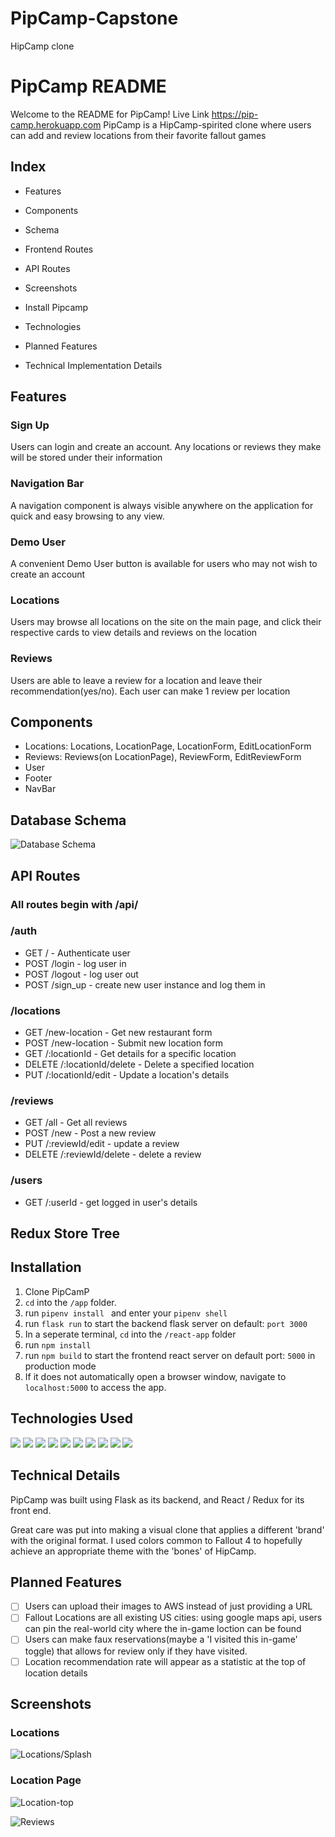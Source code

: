 # PipCamp-Capstone
HipCamp clone


# PipCamp README
Welcome to the README for PipCamp!
Live Link https://pip-camp.herokuapp.com
PipCamp is a HipCamp-spirited clone where users can add and review locations from their favorite fallout games

## Index
- Features
- Components
- Schema
- Frontend Routes
- API Routes

- Screenshots
- Install Pipcamp
- Technologies
- Planned Features
- Technical Implementation Details

## Features
### Sign Up
Users can login and create an account. Any locations or reviews they make will be stored under their information
### Navigation Bar
A navigation component is always visible anywhere on the application for quick and easy browsing to any view.
### Demo User
A convenient Demo User button is available for users who may not wish to create an account
### Locations
Users may browse all locations on the site on the main page, and click their respective cards to view details and reviews on the location
### Reviews
Users are able to leave a review for a location and leave their recommendation(yes/no). Each user can make 1 review per location


## Components

- Locations: Locations, LocationPage, LocationForm, EditLocationForm
- Reviews: Reviews(on LocationPage), ReviewForm, EditReviewForm
- User 
- Footer
- NavBar


## Database Schema
![Database Schema](https://user-images.githubusercontent.com/51832487/184188904-1b86da5e-55c2-4a5b-a595-d33099eb3156.png)


## API Routes
### All routes begin with /api/
### __/auth__
- GET / - Authenticate user
- POST /login - log user in
- POST /logout - log user out
- POST /sign_up - create new user instance and log them in

### __/locations__
- GET /new-location - Get new restaurant form
- POST /new-location - Submit new location form
- GET /:locationId - Get details for a specific location
- DELETE /:locationId/delete - Delete a specified location
- PUT /:locationId/edit - Update a location's details

### /reviews
- GET /all - Get all reviews
- POST /new - Post a new review
- PUT /:reviewId/edit - update a review
- DELETE /:reviewId/delete - delete a review
### /users
- GET /:userId - get logged in user's details
## Redux Store Tree


## Installation
1. Clone PipCamP
2. ```cd``` into the ```/app``` folder.
3. run ```pipenv install ``` and enter your ```pipenv shell```
4. run ```flask run``` to start the backend flask server on default: `port 3000`
5. In a seperate terminal, ```cd``` into the ```/react-app``` folder
6. run ```npm install ```
7. run ```npm build``` to start the frontend react server on default port: `5000` in production mode
8. If it does not automatically open a browser window, navigate to ```localhost:5000``` to access the app.
  ## Technologies Used
  ![](https://img.shields.io/badge/-HTML-5555ff?style=flat-square&logo=html5&logoColor=FFFFFF) ![](https://img.shields.io/badge/-CSS-5555ff?style=flat-square&logo=css3&logoColor=FFFFFF) ![](https://img.shields.io/badge/-JS-5555ff?style=flat-square&logo=javascript&logoColor=FFFFFF)  ![](https://img.shields.io/badge/-Python-5555ff?style=flat-square&logo=python&logoColor=ffffff)  ![](https://img.shields.io/badge/-React-5555ff?style=flat-square&logo=react&logoColor=FFFFFF) ![](https://img.shields.io/badge/-VScode-5555ff?style=flat-square&logo=visual-studio-code&logoColor=FFFFFF)
![](https://img.shields.io/badge/-Flask-5555ff?style=flat-square&logo=flask&logoColor=ffffff)  ![](https://img.shields.io/badge/-Redux-5555ff?style=flat-square&logo=redux&logoColor=ffffff)  ![](https://img.shields.io/badge/-Postgres-5555ff?style=flat-square&logo=sequelize&logoColor=ffffff)  ![](https://img.shields.io/badge/-GitHub-5555ff?style=flat-square&logo=github&logoColor=ffffff)
## Technical Details
PipCamp was built using Flask as its backend, and React / Redux for its front end.

Great care was put into making a visual clone that applies a different 'brand' with the original format. I used colors common to Fallout 4 to hopefully achieve an appropriate theme with the 'bones' of HipCamp.

## Planned Features
 - [ ] Users can upload their images to AWS instead of just providing a URL
 - [ ] Fallout Locations are all existing US cities: using google maps api, users can pin the real-world city where the in-game loction can be found
 - [ ] Users can make faux reservations(maybe a 'I visited this in-game' toggle) that allows for review only if they have visited.
 - [ ] Location recommendation rate will appear as a statistic at the top of location details
## Screenshots
### Locations
![Locations/Splash](https://user-images.githubusercontent.com/51832487/184191666-eef5ad5d-53fb-476d-a1d9-565f433633f5.png)


### Location Page
![Location-top](https://user-images.githubusercontent.com/51832487/184191846-9dd340cf-f21f-44fc-bde5-fcfcd7e61c59.png)

![Reviews](https://user-images.githubusercontent.com/51832487/184192039-3359a827-4822-416c-b827-81b94f6e6c75.png)

